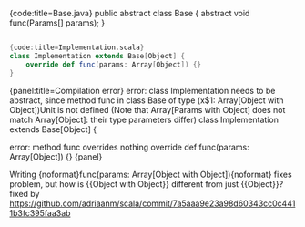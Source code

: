{code:title=Base.java}
public abstract class Base<Params> {
	abstract void func(Params[] params);
}
```scala

{code:title=Implementation.scala}
class Implementation extends Base[Object] {
    override def func(params: Array[Object]) {}
}
```

{panel:title=Compilation error}
error: class Implementation needs to be abstract, since method func in class Base of type (x$1: Array[Object with Object])Unit is not defined
(Note that Array[Params with Object] does not match Array[Object]: their type parameters differ)
class Implementation extends Base[Object] {

error: method func overrides nothing
override def func(params: Array[Object]) {}
{panel}

Writing {noformat}func(params: Array[Object with Object]){noformat} fixes problem, but how is {{Object with Object}} different from just {{Object}}?
fixed by https://github.com/adriaanm/scala/commit/7a5aaa9e23a98d60343cc0c4411b3fc395faa3ab
